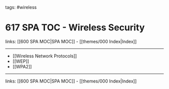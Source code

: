 tags: #wireless

# 617 SPA TOC - Wireless Security

links: [[600 SPA MOC|SPA MOC]] - [[themes/000 Index|Index]]

---

* [[Wireless Network Protocols]]
* [[WEP]]
* [[WPA2]]

---
links: [[600 SPA MOC|SPA MOC]] - [[themes/000 Index|Index]]